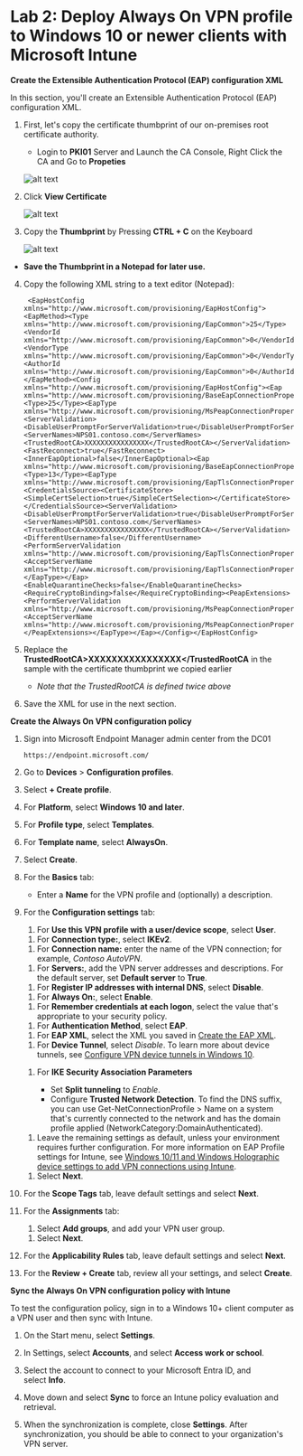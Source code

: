 # Lab 2: Deploy Always On VPN profile to Windows 10 or newer clients with Microsoft Intune

**Create the Extensible Authentication Protocol (EAP) configuration XML**

In this section, you'll create an Extensible Authentication Protocol (EAP) configuration XML.

1. First, let's copy the certificate thumbprint of our on-premises root certificate authority.

    - Login to **PKI01** Server and Launch the CA Console, Right Click the CA and Go to **Propeties**

    ![alt text](image-92.png)

2. Click **View Certificate**

    ![alt text](image-93.png)

3. Copy the **Thumbprint** by Pressing **CTRL + C** on the Keyboard

    ![alt text](image-94.png)

- **Save the Thumbprint in a Notepad for later use.**

4. Copy the following XML string to a text editor (Notepad):

        <EapHostConfig xmlns="http://www.microsoft.com/provisioning/EapHostConfig"><EapMethod><Type xmlns="http://www.microsoft.com/provisioning/EapCommon">25</Type><VendorId xmlns="http://www.microsoft.com/provisioning/EapCommon">0</VendorId><VendorType xmlns="http://www.microsoft.com/provisioning/EapCommon">0</VendorType><AuthorId xmlns="http://www.microsoft.com/provisioning/EapCommon">0</AuthorId></EapMethod><Config xmlns="http://www.microsoft.com/provisioning/EapHostConfig"><Eap xmlns="http://www.microsoft.com/provisioning/BaseEapConnectionPropertiesV1"><Type>25</Type><EapType xmlns="http://www.microsoft.com/provisioning/MsPeapConnectionPropertiesV1"><ServerValidation><DisableUserPromptForServerValidation>true</DisableUserPromptForServerValidation><ServerNames>NPS01.contoso.com</ServerNames><TrustedRootCA>XXXXXXXXXXXXXXXX</TrustedRootCA></ServerValidation><FastReconnect>true</FastReconnect><InnerEapOptional>false</InnerEapOptional><Eap xmlns="http://www.microsoft.com/provisioning/BaseEapConnectionPropertiesV1"><Type>13</Type><EapType xmlns="http://www.microsoft.com/provisioning/EapTlsConnectionPropertiesV1"><CredentialsSource><CertificateStore><SimpleCertSelection>true</SimpleCertSelection></CertificateStore></CredentialsSource><ServerValidation><DisableUserPromptForServerValidation>true</DisableUserPromptForServerValidation><ServerNames>NPS01.contoso.com</ServerNames><TrustedRootCA>XXXXXXXXXXXXXXXX</TrustedRootCA></ServerValidation><DifferentUsername>false</DifferentUsername><PerformServerValidation xmlns="http://www.microsoft.com/provisioning/EapTlsConnectionPropertiesV2">true</PerformServerValidation><AcceptServerName xmlns="http://www.microsoft.com/provisioning/EapTlsConnectionPropertiesV2">true</AcceptServerName></EapType></Eap><EnableQuarantineChecks>false</EnableQuarantineChecks><RequireCryptoBinding>false</RequireCryptoBinding><PeapExtensions><PerformServerValidation xmlns="http://www.microsoft.com/provisioning/MsPeapConnectionPropertiesV2">true</PerformServerValidation><AcceptServerName xmlns="http://www.microsoft.com/provisioning/MsPeapConnectionPropertiesV2">true</AcceptServerName></PeapExtensions></EapType></Eap></Config></EapHostConfig>

5. Replace the **TrustedRootCA>XXXXXXXXXXXXXXXX</TrustedRootCA** in the sample with the certificate thumbprint we copied earlier

    - *Note that the TrustedRootCA is defined twice above*

6. Save the XML for use in the next section.

**Create the Always On VPN configuration policy**

1.  Sign into Microsoft Endpoint Manager admin center from the DC01

        https://endpoint.microsoft.com/

2.  Go to **Devices** \> **Configuration profiles**.

3.  Select **+ Create profile**.

4.  For **Platform**, select **Windows 10 and later**.

5.  For **Profile type**, select **Templates**.

6.  For **Template name**, select **AlwaysOn**.

7.  Select **Create**.

8.  For the **Basics** tab:

    - Enter a **Name** for the VPN profile and (optionally) a description.

9.  For the **Configuration settings** tab:

    1.  For **Use this VPN profile with a user/device scope**, select **User**.

    <!-- -->

    1.  For **Connection type:**, select **IKEv2**.

    <!-- -->

    1.  For **Connection name:** enter the name of the VPN connection; for example, *Contoso AutoVPN*.

    <!-- -->

    1.  For **Servers:**, add the VPN server addresses and descriptions. For the default server, set **Default server** to **True**.

    <!-- -->

    1.  For **Register IP addresses with internal DNS**, select **Disable**.

    <!-- -->

    1.  For **Always On:**, select **Enable**.

    <!-- -->

    1.  For **Remember credentials at each logon**, select the value that's appropriate to your security policy.

    <!-- -->

    1.  For **Authentication Method**, select **EAP**.

    <!-- -->

    1.  For **EAP XML**, select the XML you saved in [Create the EAP XML](https://learn.microsoft.com/en-us/windows-server/remote/remote-access/how-to-aovpn-client-intune#create-the-extensible-authentication-protocol-eap-configuration-xml).

    <!-- -->

    1.  For **Device Tunnel**, select *Disable*. To learn more about device tunnels, see [Configure VPN device tunnels in Windows 10](https://learn.microsoft.com/en-us/windows-server/remote/remote-access/vpn/vpn-device-tunnel-config).

    <!-- -->

    1.  For **IKE Security Association Parameters**

        - Set **Split tunneling** to *Enable*.

        <!-- -->

        - Configure **Trusted Network Detection**. To find the DNS suffix, you can use Get-NetConnectionProfile \> Name on a system that's currently connected to the network and has the domain profile applied (NetworkCategory:DomainAuthenticated).

    <!-- -->

    1.  Leave the remaining settings as default, unless your environment requires further configuration. For more information on EAP Profile settings for Intune, see [Windows 10/11 and Windows Holographic device settings to add VPN connections using Intune](https://learn.microsoft.com/en-us/mem/intune/configuration/vpn-settings-windows-10).

    <!-- -->

    1.  Select **Next**.

10. For the **Scope Tags** tab, leave default settings and select **Next**.

11. For the **Assignments** tab:

    1.  Select **Add groups**, and add your VPN user group.

    <!-- -->

    1.  Select **Next**.

12. For the **Applicability Rules** tab, leave default settings and select **Next**.

13. For the **Review + Create** tab, review all your settings, and select **Create**.

**Sync the Always On VPN configuration policy with Intune**

To test the configuration policy, sign in to a Windows 10+ client computer as a VPN user and then sync with Intune.

1.  On the Start menu, select **Settings**.

2.  In Settings, select **Accounts**, and select **Access work or school**.

3.  Select the account to connect to your Microsoft Entra ID, and select **Info**.

4.  Move down and select **Sync** to force an Intune policy evaluation and retrieval.

5.  When the synchronization is complete, close **Settings**. After synchronization, you should be able to connect to your organization's VPN server.

